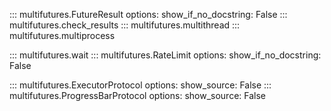 ::: multifutures.FutureResult
    options:
      show_if_no_docstring: False
::: multifutures.check_results
::: multifutures.multithread
::: multifutures.multiprocess

::: multifutures.wait
::: multifutures.RateLimit
    options:
      show_if_no_docstring: False

::: multifutures.ExecutorProtocol
    options:
      show_source: False
::: multifutures.ProgressBarProtocol
    options:
      show_source: False
